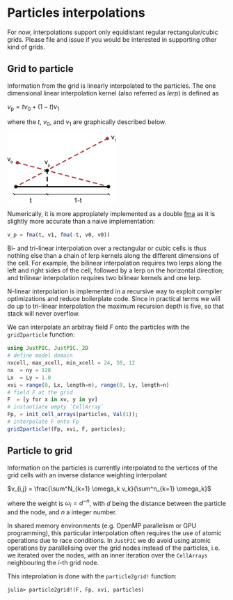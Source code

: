 # Particles interpolations

For now, interpolations support only equidistant regular rectangular/cubic grids. Please file and issue if you would be interested in supporting other kind of grids.

## Grid to particle

Information from the grid is linearly interpolated to the particles. The one dimensional linear interpolation kernel (also referred as _lerp_) is defined as 

$v_{\text{p}} = t v_0  + (1 -t) v_1$

where the $t$, $v_0$, and $v_1$ are graphically described below.

<img src="assets/lerp.png" width="250"  />

Numerically, it is more appropiately implemented as a double [fma](https://en.wikipedia.org/wiki/Multiply%E2%80%93accumulate_operation) as it is slightly more accurate than a naive implementation:

```julia
v_p = fma(t, v1, fma(-t, v0, v0))
```

Bi- and tri-linear interpolation over a rectangular or cubic cells is thus nothing else than a chain of lerp kernels along the different dimensions of the cell. For example, the bilinear interpolation requires two lerps along the left and right sides of the cell, followed by a lerp on the horizontal direction; and trilinear interpolation requires two bilinear kernels and one lerp. 

N-linear interpolation is implemented in a recursive way to exploit compiler optimizations and reduce boilerplate code. Since in practical terms we will do up to tri-linear interpolation the maximum recursion depth is five, so that stack will never overflow.

We can interpolate an arbitray field $F$ onto the particles with the `grid2particle` function: 

```julia
using JustPIC, JustPIC._2D
# define model domain
nxcell, max_xcell, min_xcell = 24, 30, 12
nx  = ny = 128
Lx  = Ly = 1.0
xvi = range(0, Lx, length=n), range(0, Ly, length=n)
# field F at the grid
F  = [y for x in xv, y in yv]
# instantiate empty `CellArray` 
Fp, = init_cell_arrays(particles, Val(1));
# interpolate F onto Fp
grid2particle!(Fp, xvi, F, particles);
```

## Particle to grid

Information on the particles is currently interpolated to the vertices of the grid cells with an inverse distance weighting interpolant

$v_{i,j} = \frac{\sum^N_{k=1} \omega_k v_k}{\sum^n_{k=1} \omega_k}$

where the weight is $\omega_i = d^{-n}$, with $d$ being the distance between the particle and the node, and $n$ a integer number.

In shared memory environments (e.g. OpenMP parallelism or GPU programming), this particular interpolation often requires the use of atomic operations due to race conditions. In `JustPIC` we do avoid using atomic operations by parallelising over the grid nodes instead of the particles, i.e. we iterated over the nodes, with an inner iteration over the `CellArrays` neighbouring the $i$-th grid node.

This inteprolation is done with the `particle2grid!` function:
```julia-repl
julia> particle2grid!(F, Fp, xvi, particles)
```